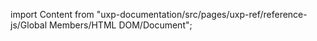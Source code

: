
import Content from "uxp-documentation/src/pages/uxp-ref/reference-js/Global Members/HTML DOM/Document";

<Content query="product=xd"/>
